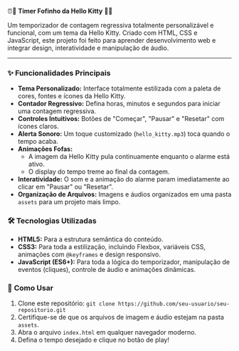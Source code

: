 ⏰🎀 **Timer Fofinho da Hello Kitty** 🎀⏰

Um temporizador de contagem regressiva totalmente personalizável e funcional, com um tema da Hello Kitty. Criado com HTML, CSS e JavaScript, este projeto foi feito para aprender desenvolvimento web e integrar design, interatividade e manipulação de áudio.

---

### ✨ **Funcionalidades Principais**

* **Tema Personalizado:** Interface totalmente estilizada com a paleta de cores, fontes e ícones da Hello Kitty.
* **Contador Regressivo:** Defina horas, minutos e segundos para iniciar uma contagem regressiva.
* **Controles Intuitivos:** Botões de "Começar", "Pausar" e "Resetar" com ícones claros.
* **Alerta Sonoro:** Um toque customizado (`hello_kitty.mp3`) toca quando o tempo acaba.
* **Animações Fofas:**
    * A imagem da Hello Kitty pula continuamente enquanto o alarme está ativo.
    * O display do tempo treme ao final da contagem.
* **Interatividade:** O som e a animação do alarme param imediatamente ao clicar em "Pausar" ou "Resetar".
* **Organização de Arquivos:** Imagens e áudios organizados em uma pasta `assets` para um projeto mais limpo.

### 🛠️ **Tecnologias Utilizadas**

* **HTML5:** Para a estrutura semântica do conteúdo.
* **CSS3:** Para toda a estilização, incluindo Flexbox, variáveis CSS, animações com `@keyframes` e design responsivo.
* **JavaScript (ES6+):** Para toda a lógica do temporizador, manipulação de eventos (cliques), controle de áudio e animações dinâmicas.

### 🚀 **Como Usar**

1.  Clone este repositório: `git clone https://github.com/seu-usuario/seu-repositorio.git`
2.  Certifique-se de que os arquivos de imagem e áudio estejam na pasta `assets`.
3.  Abra o arquivo `index.html` em qualquer navegador moderno.
4.  Defina o tempo desejado e clique no botão de play!

